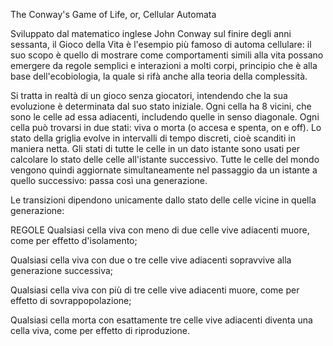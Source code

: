 The Conway's Game of Life, or, Cellular Automata

Sviluppato dal matematico inglese John Conway sul finire degli anni sessanta, il Gioco della Vita è l'esempio più famoso di automa cellulare: il suo scopo è quello di mostrare come comportamenti simili alla vita possano emergere da regole semplici e interazioni a molti corpi, principio che è alla base dell'ecobiologia, la quale si rifà anche alla teoria della complessità.

Si tratta in realtà di un gioco senza giocatori, intendendo che la sua evoluzione è determinata dal suo stato iniziale. Ogni cella ha 8 vicini, che sono le celle ad essa adiacenti, includendo quelle in senso diagonale. Ogni cella può trovarsi in due stati: viva o morta (o accesa e spenta, on e off). Lo stato della griglia evolve in intervalli di tempo discreti, cioè scanditi in maniera netta. Gli stati di tutte le celle in un dato istante sono usati per calcolare lo stato delle celle all'istante successivo. Tutte le celle del mondo vengono quindi aggiornate simultaneamente nel passaggio da un istante a quello successivo: passa così una generazione.

Le transizioni dipendono unicamente dallo stato delle celle vicine in quella generazione:

REGOLE
Qualsiasi cella viva con meno di due celle vive adiacenti muore, come per effetto d'isolamento;

Qualsiasi cella viva con due o tre celle vive adiacenti sopravvive alla generazione successiva;

Qualsiasi cella viva con più di tre celle vive adiacenti muore, come per effetto di sovrappopolazione;

Qualsiasi cella morta con esattamente tre celle vive adiacenti diventa una cella viva, come per effetto di riproduzione.


<!-- ! Avvertenze di Utilizzo !
 
 !     NON cliccare 2 volte consecutive il tasto GO! MAI

 !     SEMPRE cliccare i 2 tasti GO! and STOP alternandoli -->


 <!-- ? How to resize the Game Field ?

TODO First, choose a number of desired rows and columns.

* Set the same rows and cols variables in the script.js file with the chosen value (they are found practically at the beginning of the file,
* under the DOM elements, in the 'Variables Notes' section).

TODO Last necessary steps: choose the dimensions of each cell.

* In the style.css file set the width and height of the <li> elements inside #gameContainer (advice: use equal values ​​to obtain a square.
* e.g width=20px and height =20px).

* Last thing:
* Set the width of .axis, always in the style.css file, by multiplying the width value of the single cell by the chosen number of columns.
* e.g. width cell=20px and number of columns=80, then .axis width= 20 * 80 = 1600px.

!  (WARNING: set values ​​that are properly contained in the screen size once on the page)  !

-->